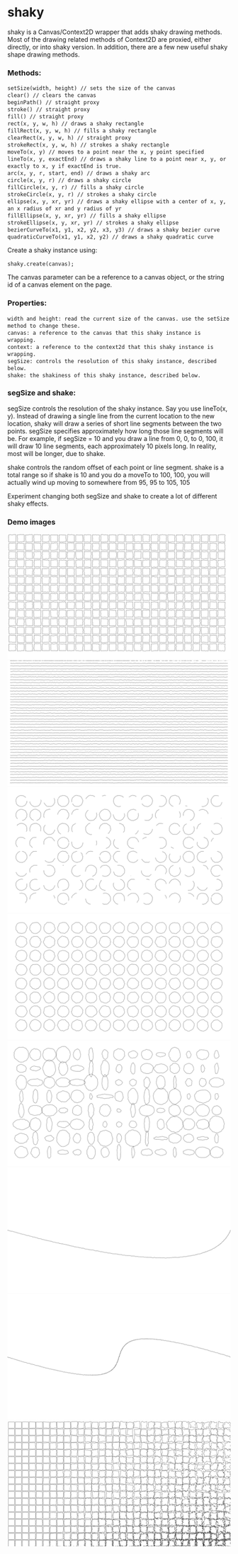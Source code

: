 shaky
====

shaky is a Canvas/Context2D wrapper that adds shaky drawing methods. Most of the drawing related methods of Context2D are proxied, either directly, or into shaky version. In addition, there are a few new useful shaky shape drawing methods.

### Methods:

	setSize(width, height) // sets the size of the canvas
	clear() // clears the canvas
	beginPath() // straight proxy
	stroke() // straight proxy
	fill() // straight proxy
	rect(x, y, w, h) // draws a shaky rectangle
	fillRect(x, y, w, h) // fills a shaky rectangle
	clearRect(x, y, w, h) // straight proxy
	strokeRect(x, y, w, h) // strokes a shaky rectangle
	moveTo(x, y) // moves to a point near the x, y point specified
	lineTo(x, y, exactEnd) // draws a shaky line to a point near x, y, or exactly to x, y if exactEnd is true.
	arc(x, y, r, start, end) // draws a shaky arc
	circle(x, y, r) // draws a shaky circle
	fillCircle(x, y, r) // fills a shaky circle
	strokeCircle(x, y, r) // strokes a shaky circle
	ellipse(x, y, xr, yr) // draws a shaky ellipse with a center of x, y, an x radius of xr and y radius of yr
	fillEllipse(x, y, xr, yr) // fills a shaky ellipse
	strokeEllipse(x, y, xr, yr) // strokes a shaky ellipse
	bezierCurveTo(x1, y1, x2, y2, x3, y3) // draws a shaky bezier curve
	quadraticCurveTo(x1, y1, x2, y2) // draws a shaky quadratic curve

Create a shaky instance using:

	shaky.create(canvas);

The canvas parameter can be a reference to a canvas object, or the string id of a canvas element on the page.

### Properties:

	width and height: read the current size of the canvas. use the setSize method to change these.
	canvas: a reference to the canvas that this shaky instance is wrapping.
	context: a reference to the context2d that this shaky instance is wrapping.
	segSize: controls the resolution of this shaky instance, described below.
	shake: the shakiness of this shaky instance, described below.

### segSize and shake:

segSize controls the resolution of the shaky instance. Say you use lineTo(x, y). Instead of drawing a single line from the current location to the new location, shaky will draw a series of short line segments between the two points. segSize specifies approximately how long those line segments will be. For example, if segSize = 10 and you draw a line from 0, 0, to 0, 100, it will draw 10 line segments, each approximately 10 pixels long. In reality, most will be longer, due to shake.

shake controls the random offset of each point or line segment. shake is a total range so if shake is 10 and you do a moveTo to 100, 100, you will actually wind up moving to somewhere from 95, 95 to 105, 105

Experiment changing both segSize and shake to create a lot of different shaky effects.

### Demo images

![squares](demo_images/squares.png "Squares")
![lines](demo_images/lines.png "Lines")
![arcs](demo_images/arcs.png "Arcs")
![circles](demo_images/circles.png "Circles")
![ellipses](demo_images/ellipses.png "Ellipses")
![quadratic curve](demo_images/quadraticcurve.png "Quadratic Curve")
![bezier curve](demo_images/beziercurve.png "Bezier Curve")
![segSize and shaky](demo_images/segSizeShaky.png "segSize and shaky properties")

